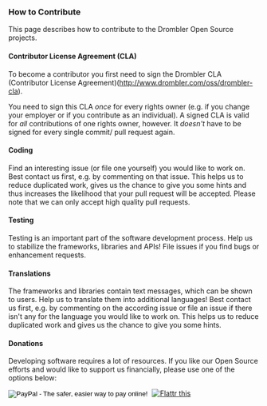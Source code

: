 ### How to Contribute

This page describes how to contribute to the Drombler Open Source projects.

#### Contributor License Agreement (CLA)

To become a contributor you first need to sign the Drombler CLA (Contributor License Agreement)(http://www.drombler.com/oss/drombler-cla).

You need to sign this CLA *once* for every rights owner (e.g. if you change your employer or if you contribute as an individual).
A signed CLA is valid for *all* contributions of one rights owner, however.
It *doesn't* have to be signed for every single commit/ pull request again.


#### Coding

Find an interesting issue (or file one yourself) you would like to work on. Best contact us first, e.g. by commenting on that issue. This helps us to reduce duplicated work, 
gives us the chance to give you some hints and thus increases the likelihood that your pull request will be accepted. Please note that we can only accept high quality pull requests.

#### Testing

Testing is an important part of the software development process. Help us to stabilize the frameworks, libraries and APIs! File issues if you find bugs or enhancement requests.

#### Translations

The frameworks and libraries contain text messages, which can be shown to users. Help us to translate them into additional languages! Best contact us first, e.g. by commenting on the according issue 
or file an issue if there isn't any for the language you would like to work on. This helps us to reduce duplicated work and gives us the chance to give you some hints.

#### Donations

Developing software requires a lot of resources. If you like our Open Source efforts and would like to support us financially, please use one of the options below:
<form action="https://www.paypal.com/cgi-bin/webscr" method="post" target="_top" style="display: inline;">
<input type="hidden" name="cmd" value="_s-xclick">
<input type="hidden" name="hosted_button_id" value="ZG9SDKDG57H7W">
<input type="image" src="https://www.paypalobjects.com/en_US/CH/i/btn/btn_donateCC_LG.gif" border="0" name="submit" alt="PayPal - The safer, easier way to pay online!">
<img alt="" border="0" src="https://www.paypalobjects.com/de_DE/i/scr/pixel.gif" width="1" height="1">
</form>
<a href="https://flattr.com/submit/auto?fid=32jl9p&url=http%3A%2F%2Fwww.drombler.org" target="_blank"><img src="http://button.flattr.com/flattr-badge-large.png" alt="Flattr this" title="Flattr this" border="0"></a>
